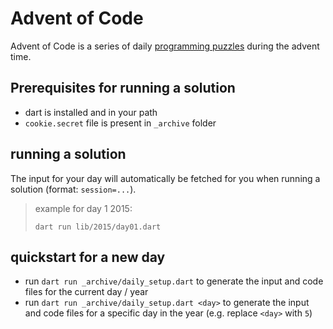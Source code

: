 # Advent of Code

Advent of Code is a series of daily [programming puzzles](https://adventofcode.com/) during the advent time.

## Prerequisites for running a solution

- dart is installed and in your path
- `cookie.secret` file is present in `_archive` folder

## running a solution

The input for your day will automatically be fetched for you when running a solution (format: `session=...`).

> example for day 1 2015:
>
> `dart run lib/2015/day01.dart`

## quickstart for a new day

- run `dart run _archive/daily_setup.dart` to generate the input and code files for the current day / year
- run `dart run _archive/daily_setup.dart <day>` to generate the input and code files for a specific day in the year (e.g. replace `<day>` with `5`)
